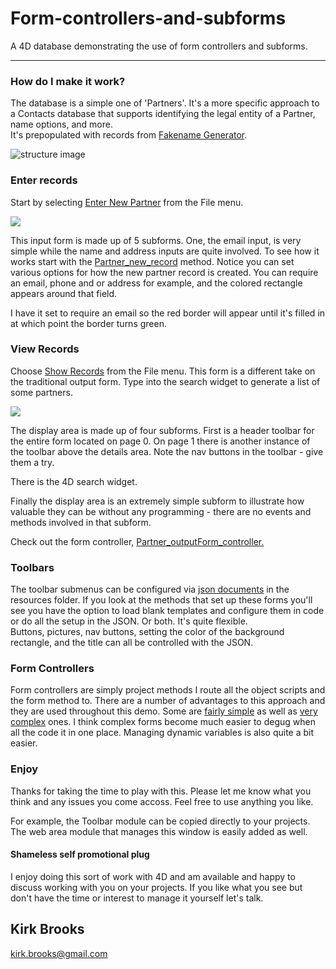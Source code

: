 # Form-controllers-and-subforms
A 4D database demonstrating the use of form controllers and subforms.
* * *

### How do I make it work?

The database is a simple one of 'Partners'. It's a more specific approach to a Contacts database that supports identifying the legal entity of a Partner, name options, and more.  
It's prepopulated with records from [Fakename Generator](https://www.fakenamegenerator.com/).

![structure image](structure.png)

### Enter records

Start by selecting [Enter New Partner](/newPartner) from the File menu.

![](new.png)

This input form is made up of 5 subforms. One, the email input, is very simple while the name and address inputs are quite involved. To see how it works start with the [Partner_new_record](/Partner_new_record) method. Notice you can set various options for how the new partner record is created. You can require an email, phone and or address for example, and the colored rectangle appears around that field.

I have it set to require an email so the red border will appear until it's filled in at which point the border turns green.

### View Records

Choose [Show Records](/show) from the File menu. This form is a different take on the traditional output form. Type into the search widget to generate a list of some partners.

![](output.png)

The display area is made up of four subforms. First is a header toolbar for the entire form located on page 0\. On page 1 there is another instance of the toolbar above the details area. Note the nav buttons in the toolbar - give them a try.  

There is the 4D search widget.  

Finally the display area is an extremely simple subform to illustrate how valuable they can be without any programming - there are no events and methods involved in that subform.  

Check out the form controller, [Partner_outputForm_controller.](/partnerOutput)

### Toolbars

The toolbar submenus can be configured via [json documents](/tbDocs) in the resources folder. If you look at the methods that set up these forms you'll see you have the option to load blank templates and configure them in code or do all the setup in the JSON. Or both. It's quite flexible.  
Buttons, pictures, nav buttons, setting the color of the background rectangle, and the title can all be controlled with the JSON.

### Form Controllers

Form controllers are simply project methods I route all the object scripts and the form method to. There are a number of advantages to this approach and they are used throughout this demo. Some are [fairly simple](/subformCtrlr) as well as [very complex](/complexCtrlr) ones. I think complex forms become much easier to degug when all the code it in one place. Managing dynamic variables is also quite a bit easier.

### Enjoy

Thanks for taking the time to play with this. Please let me know what you think and any issues you come accoss. Feel free to use anything you like.

For example, the Toolbar module can be copied directly to your projects. The web area module that manages this window is easily added as well.

#### Shameless self promotional plug

I enjoy doing this sort of work with 4D and am available and happy to discuss working with you on your projects. If you like what you see but don't have the time or interest to manage it yourself let's talk.

## Kirk Brooks

kirk.brooks@gmail.com

</div>
